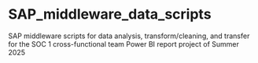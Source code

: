 # SAP_middleware_data_scripts
SAP middleware scripts for data analysis, transform/cleaning, and transfer for the SOC 1 cross-functional team Power BI report project of Summer 2025
